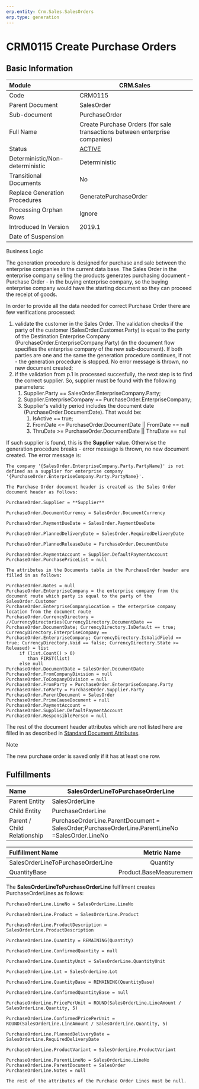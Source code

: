 ```yaml
---
erp.entity: Crm.Sales.SalesOrders
erp.type: generation
---
```


# CRM0115 Create Purchase Orders

## Basic Information

| Module                          | CRM.Sales                                                    |
| :------------------------------ | ------------------------------------------------------------ |
| Code                            | CRM0115                                                      |
| Parent Document                 | SalesOrder                                                   |
| Sub-document                    | PurchaseOrder                                                |
| Full Name                       | Create Purchase Orders (for sale transactions between enterprise companies) |
| Status                          | [ACTIVE](https://olddocs.erp.net/tech/generation-procedures-lifetime-stages-215777330.html) |
| Deterministic/Non-deterministic | Deterministic                                                |
| Transitional Documents          | No                                                           |
| Replace Generation Procedures   | GeneratePurchaseOrder	 |
| Processing Orphan Rows          | Ignore                                                       |
| Introduced In Version           | 2019.1                                                       |
| Date of Suspension              |                                                              |

Business Logic

The generation procedure is designed for purchase and sale between the enterprise companies in the current data base. The Sales Order in the enterprise company selling the products generates purchasing document - Purchase Order - in the buying enterprise company, so the buying enterprise company would have the starting document so they can proceed the receipt of goods. 

In order to provide all the data needed for correct Purchase Order there are few verifications processed:

1. validate the customer in the Sales Order. The validation checks if the party of the customer (SalesOrder.Customer.Party) is equal to the party of the Destination Enterprise Company (PurchaseOrder.EnterpriseCompany.Party) (in the document flow specifies the enterprise company of the new sub-document). If both parties are one and the same the generation procedure continues, if not - the generation procedure is stopped. No error message is thrown, no new document created;
2. if the validation from p.1 is processed succesfully, the next step is to find the correct supplier. So, supplier must be found with the following parameters:
   1. Supplier.Party == SalesOrder.EnterpriseCompany.Party;
   2. Supplier.EnterpriseCompany == PurchaseOrder.EnterpriseCompany;
   3. Supplier's validity period includes the document date (PurchaseOrder.DocumentDate). That would be:
      1. IsActive == true;
      2. FromDate <= PurchaseOrder.DocumentDate || FromDate == null
      3. ThruDate >= PurchaseOrder.DocumentDate || ThruDate == nul

If such supplier is found, this is the **Supplier** value. Otherwise the generation procedure breaks - error message is thrown, no new document created. The error message is:
```
The company '{SalesOrder.EnterpriseCompany.Party.PartyName}' is not defined as a supplier for enterprise company '{PurchaseOrder.EnterpriseCompany.Party.PartyName}'.

The Purchase Order document header is created as the Sales Order document header as follows:
```
```
PurchaseOrder.Supplier = **Supplier**

PurchaseOrder.DocumentCurrency = SalesOrder.DocumentCurrency

PurchaseOrder.PaymentDueDate = SalesOrder.PaymentDueDate

PurchaseOrder.PlannedDeliveryDate = SalesOrder.RequiredDeliveryDate

PurchaseOrder.PlannedReleaseDate = PurchaseOrder.DocumentDate

PurchaseOrder.PaymentAccount = Supplier.DefaultPaymentAccount
PurchaseOrder.PurchasePriceList = null

The attributes in the Documents table in the PurchaseOrder header are filled in as follows:

PurchaseOrder.Notes = null
PurchaseOrder.EnterpriseCompany = the enterprise company from the document route which party is equal to the party of the SalesOrder.Customer
PurchaseOrder.EnterpriseCompanyLocation = the enterprise company location from the document route
PurchaseOrder.CurrencyDirectory =
//CurrencyDirectories(CurrencyDirectory.DocumentDate == PurchaseOrder.DocumentDate; CurrencyDirectory.IsDefault == true; CurrencyDirectory.EnterpriseCompany == PurchaseOrder.EnterpriseCompany; CurrencyDirectory.IsValidField == true; CurrencyDirectory.Void == false; CurrencyDirectory.State >= Released) = list
     if (list.Count() > 0)
        than FIRST(list)
     else null
PurchaseOrder.DocumentDate = SalesOrder.DocumentDate
PurchaseOrder.FromCompanyDivision = null
PurchaseOrder.ToCompanyDivision = null
PurchaseOrder.FromParty = PurchaseOrder.EnterpriseCompany.Party
PurchaseOrder.ToParty = PurchaseOrder.Supplier.Party
PurchaseOrder.ParentDocument = SalesOrder
PurchaseOrder.PrimeCauseDocument = null
PurchaseOrder.PaymentAccount = PurchaseOrder.Supplier.DefaultPaymentAccount
PurchaseOrder.ResponsiblePerson = null
```

The rest of the document header attributes which are not listed here are filled in as described in [Standard Document Attributes](https://olddocs.erp.net/tech/standard-document-attributes-221773862.html).



> [!Note]
> The new purchase order is saved only if it has at least one row.

## Fulfillments

| Name                        | SalesOrderLineToPurchaseOrderLine                            |
| :-------------------------- | ------------------------------------------------------------ |
| Parent Entity               | SalesOrderLine                                               |
| Child Entity                | PurchaseOrderLine                                            |
| Parent / Child Relationship | PurchaseOrderLine.ParentDocument = SalesOrder;PurchaseOrderLine.ParentLineNo =SalesOrder.LineNo |

| Fulfillment Name                  |         Metric Name         | Measurement Unit            |          Parent Value          | Child Value                |
| :-------------------------------- | :-------------------------: | :-------------------------- | :----------------------------: | :------------------------- |
| SalesOrderLineToPurchaseOrderLine |          Quantity           | QuantityUnit                |    SalesOrderLine.Quantity     | PurchaseOrderLine.Quantity |
| QuantityBase                      | Product.BaseMeasurementUnit | SalesOrderLine.QuantityBase | PurchaseOrderLine.QuantityBase |                            |

The **SalesOrderLineToPurchaseOrderLine** fulfilment creates PurchaseOrderLines as follows:

```
PurchaseOrderLine.LineNo = SalesOrderLine.LineNo

PurchaseOrderLine.Product = SalesOrderLine.Product

PurchaseOrderLine.ProductDescription = SalesOrderLine.ProductDescription

PurchaseOrderLine.Quantity = REMAINING(Quantity)

PurchaseOrderLine.ConfirmedQuantity = null

PurchaseOrderLine.QuantityUnit = SalesOrderLine.QuantityUnit

PurchaseOrderLine.Lot = SalesOrderLine.Lot

PurchaseOrderLine.QuantityBase = REMAINING(QuantityBase)

PurchaseOrderLine.ConfirmedQuantityBase = null

PurchaseOrderLine.PricePerUnit = ROUND(SalesOrderLine.LineAmount / SalesOrderLine.Quantity, 5)

PurchaseOrderLine.ConfirmedPricePerUnit = ROUND(SalesOrderLine.LineAmount / SalesOrderLine.Quantity, 5)

PurchaseOrderLine.PlannedDeliveryDate = SalesOrderLine.RequiredDeliveryDate

PurchaseOrderLine.ProductVariant = SalesOrderLine.ProductVariant

PurchaseOrderLine.ParentLineNo = SalesOrderLine.LineNo
PurchaseOrderLine.ParentDocument = SalesOrder
PurchaseOrderLine.Notes = null

The rest of the attributes of the Purchase Order Lines must be null.
```
